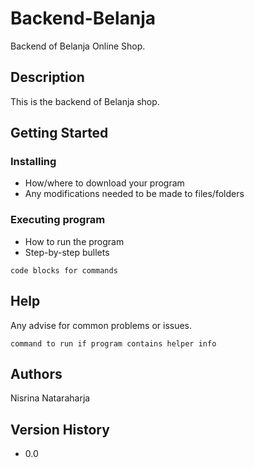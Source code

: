 # Backend-Belanja

Backend of Belanja Online Shop.

## Description

This is the backend of Belanja shop.

## Getting Started

### Installing

* How/where to download your program
* Any modifications needed to be made to files/folders

### Executing program

* How to run the program
* Step-by-step bullets
```
code blocks for commands
```

## Help

Any advise for common problems or issues.
```
command to run if program contains helper info
```

## Authors

Nisrina Nataraharja

## Version History

* 0.0
